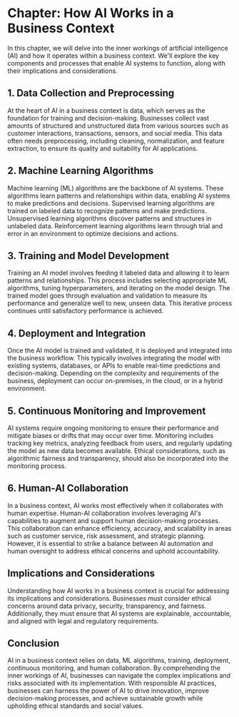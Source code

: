 Chapter: How AI Works in a Business Context
===========================================

In this chapter, we will delve into the inner workings of artificial intelligence (AI) and how it operates within a business context. We'll explore the key components and processes that enable AI systems to function, along with their implications and considerations.

**1. Data Collection and Preprocessing**
----------------------------------------

At the heart of AI in a business context is data, which serves as the foundation for training and decision-making. Businesses collect vast amounts of structured and unstructured data from various sources such as customer interactions, transactions, sensors, and social media. This data often needs preprocessing, including cleaning, normalization, and feature extraction, to ensure its quality and suitability for AI applications.

**2. Machine Learning Algorithms**
----------------------------------

Machine learning (ML) algorithms are the backbone of AI systems. These algorithms learn patterns and relationships within data, enabling AI systems to make predictions and decisions. Supervised learning algorithms are trained on labeled data to recognize patterns and make predictions. Unsupervised learning algorithms discover patterns and structures in unlabeled data. Reinforcement learning algorithms learn through trial and error in an environment to optimize decisions and actions.

**3. Training and Model Development**
-------------------------------------

Training an AI model involves feeding it labeled data and allowing it to learn patterns and relationships. This process includes selecting appropriate ML algorithms, tuning hyperparameters, and iterating on the model design. The trained model goes through evaluation and validation to measure its performance and generalize well to new, unseen data. This iterative process continues until satisfactory performance is achieved.

**4. Deployment and Integration**
---------------------------------

Once the AI model is trained and validated, it is deployed and integrated into the business workflow. This typically involves integrating the model with existing systems, databases, or APIs to enable real-time predictions and decision-making. Depending on the complexity and requirements of the business, deployment can occur on-premises, in the cloud, or in a hybrid environment.

**5. Continuous Monitoring and Improvement**
--------------------------------------------

AI systems require ongoing monitoring to ensure their performance and mitigate biases or drifts that may occur over time. Monitoring includes tracking key metrics, analyzing feedback from users, and regularly updating the model as new data becomes available. Ethical considerations, such as algorithmic fairness and transparency, should also be incorporated into the monitoring process.

**6. Human-AI Collaboration**
-----------------------------

In a business context, AI works most effectively when it collaborates with human expertise. Human-AI collaboration involves leveraging AI's capabilities to augment and support human decision-making processes. This collaboration can enhance efficiency, accuracy, and scalability in areas such as customer service, risk assessment, and strategic planning. However, it is essential to strike a balance between AI automation and human oversight to address ethical concerns and uphold accountability.

**Implications and Considerations**
-----------------------------------

Understanding how AI works in a business context is crucial for addressing its implications and considerations. Businesses must consider ethical concerns around data privacy, security, transparency, and fairness. Additionally, they must ensure that AI systems are explainable, accountable, and aligned with legal and regulatory requirements.

**Conclusion**
--------------

AI in a business context relies on data, ML algorithms, training, deployment, continuous monitoring, and human collaboration. By comprehending the inner workings of AI, businesses can navigate the complex implications and risks associated with its implementation. With responsible AI practices, businesses can harness the power of AI to drive innovation, improve decision-making processes, and achieve sustainable growth while upholding ethical standards and social values.
